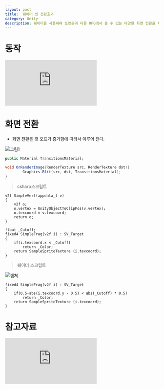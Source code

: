 ```yaml
---
layout: post
title:  쉐이더 씬 전환효과
category: Unity 
description: 쉐이더를 사용하여 포켓몬과 다른 RPG에서 볼 수 있는 다양한 화면 전환을 재현.
---
```


# 동작

<div class="youtube">
<iframe
src="https://www.youtube.com/embed/vlbPaQziwu4" frameborder="0" allow="accelerometer; autoplay; encrypted-media; gyroscope; picture-in-picture" allowfullscreen></iframe>
</div>


# 화면 전환

- 화면 전환은 컷 오프가 증가함에 따라서 이루어 진다.

![그림1](https://user-images.githubusercontent.com/26755686/56418292-7315b480-62d1-11e9-8642-33ce531067dc.png)



```csharp
public Material TransitionsMaterial;

void OnRenderImage(RenderTexture src, RenderTexture dst){
        Graphics.Blit(src, dst, TransitionsMaterial);
}
```

> csharp스크립트



```
v2f SimpleVert(appdata_t v)
{
	v2f o;
	o.vertex = UnityObjectToClipPos(v.vertex);
	o.texcoord = v.texcoord;
	return o;
}
```

```
float _Cutoff;
fixed4 SimpleFrag(v2f i) : SV_Target
{
	if(i.texcoord.x < _Cutoff)
		return _Color;
	return SampleSpriteTexture (i.texcoord);
}
```

> 쉐이더 스크립트



![캡처](https://user-images.githubusercontent.com/26755686/56418642-807f6e80-62d2-11e9-8d36-9cabed2706f7.PNG)

```
fixed4 SimpleFrag(v2f i) : SV_Target
{
	if(0.5-abs(i.texcoord.y - 0.5) < abs(_Cutoff) * 0.5)
		return _Color;
	return SampleSpriteTexture (i.texcoord);
}
```



# 참고자료

<div class="youtube">
<iframe
src="https://www.youtube.com/embed/LnAoD7hgDxw?list=WL" frameborder="0" allow="accelerometer; autoplay; encrypted-media; gyroscope; picture-in-picture" allowfullscreen></iframe>
</div>

